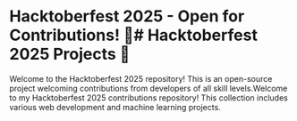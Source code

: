 # Hacktoberfest 2025 - Open for Contributions! 🎃# Hacktoberfest 2025 Projects 🎃



Welcome to the Hacktoberfest 2025 repository! This is an open-source project welcoming contributions from developers of all skill levels.Welcome to my Hacktoberfest 2025 contributions repository! This collection includes various web development and machine learning projects.